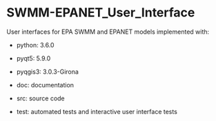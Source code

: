 # SWMM-EPANET_User_Interface
User interfaces for EPA SWMM and EPANET models implemented with:

* python: 3.6.0
* pyqt5: 5.9.0
* pyqgis3: 3.0.3-Girona

* doc: documentation
* src: source code
* test: automated tests and interactive user interface tests
